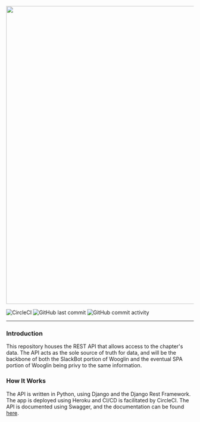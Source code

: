 <p>
  <img src="https://i.imgur.com/ssAWf0r.jpg" width="800"></img>
</p>

![CircleCI](https://img.shields.io/circleci/build/github/WooglinAlphaZeta/wooglin-api/main?style=for-the-badge)
<img alt="GitHub last commit" src="https://img.shields.io/github/last-commit/WooglinAlphaZeta/wooglin-api?color=%20%23ff751a&style=for-the-badge">
<img alt="GitHub commit activity" src="https://img.shields.io/github/commit-activity/m/WooglinAlphaZeta/wooglin-api?style=for-the-badge">
***

### Introduction
This repository houses the REST API that allows access to the chapter's data. The API acts as the sole source of truth for data, and will be the backbone of both the SlackBot portion of Wooglin and the eventual SPA portion of Wooglin being privy to the same information. 

### How It Works
The API is written in Python, using Django and the Django Rest Framework. The app is deployed using Heroku and CI/CD is facilitated by CircleCI. The API is documented using Swagger, and the documentation can be found [here](https://wooglin-api.herokuapp.com/api/v1/swagger).
